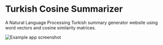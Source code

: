 # Turkish Cosine Summarizer

A Natural Language Processing Turkish summary generator website using word vectors and cosine similarity matrices.

![Example app screenshot](https://user-images.githubusercontent.com/48856944/227792488-0df555c0-40de-4d4a-a199-a62f2977a057.png)

